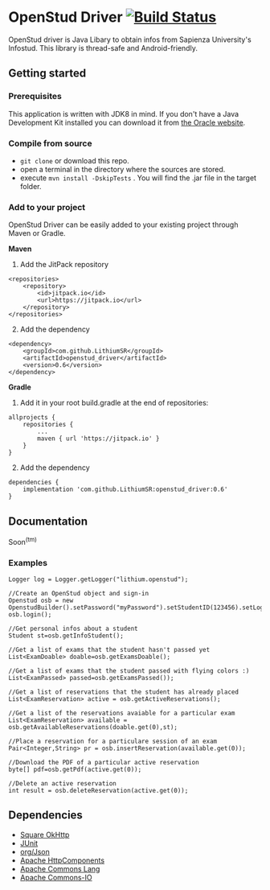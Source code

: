 # OpenStud Driver [![Build Status](https://travis-ci.org/LithiumSR/openstud_driver.svg?branch=master)](https://travis-ci.org/LithiumSR/openstud_driver)

OpenStud driver is Java Libary to obtain infos from Sapienza University's Infostud.
This library is thread-safe and Android-friendly.

## Getting started

### Prerequisites
This application is written with JDK8 in mind. If you don't have a Java Development Kit installed you can download it from [the Oracle website](http://www.oracle.com/technetwork/java/javase/downloads/index.html).

### Compile from source
- `git clone` or download this repo.
- open a terminal in the directory where the sources are stored.
- execute `mvn install -DskipTests` . You will find the .jar file in the target folder.

### Add to your project

OpenStud Driver can be easily added to your existing project through Maven or Gradle.

**Maven** 

1) Add the JitPack repository
```
<repositories>
	<repository>
	    <id>jitpack.io</id>
		<url>https://jitpack.io</url>
	</repository>
</repositories>
```
2) Add the dependency
```
<dependency>
    <groupId>com.github.LithiumSR</groupId>
    <artifactId>openstud_driver</artifactId>
    <version>0.6</version>
</dependency>
```

**Gradle** 

1) Add it in your root build.gradle at the end of repositories:
```
allprojects {
    repositories {
        ...
		maven { url 'https://jitpack.io' }
	}
}
```
2) Add the dependency
```
dependencies {
    implementation 'com.github.LithiumSR:openstud_driver:0.6'
}
```


## Documentation

Soon<sup>(tm)</sup>

### Examples
```
Logger log = Logger.getLogger("lithium.openstud");

//Create an OpenStud object and sign-in
Openstud osb = new OpenstudBuilder().setPassword("myPassword").setStudentID(123456).setLogger(log).build();
osb.login();
 
//Get personal infos about a student
Student st=osb.getInfoStudent(); 
 
//Get a list of exams that the student hasn't passed yet
List<ExamDoable> doable=osb.getExamsDoable(); 
 
//Get a list of exams that the student passed with flying colors :)
List<ExamPassed> passed=osb.getExamsPassed());

//Get a list of reservations that the student has already placed
List<ExamReservation> active = osb.getActiveReservations(); 
 
//Get a list of the reservations avaiable for a particular exam
List<ExamReservation> available = osb.getAvailableReservations(doable.get(0),st);
 
//Place a reservation for a particulare session of an exam
Pair<Integer,String> pr = osb.insertReservation(available.get(0));
 
//Download the PDF of a particular active reservation
byte[] pdf=osb.getPdf(active.get(0)); 
 
//Delete an active reservation
int result = osb.deleteReservation(active.get(0));
 ```
 
 ## Dependencies
 - [Square OkHttp](https://github.com/square/okhttp)
 - [JUnit](https://github.com/junit-team/junit4)
 - [org/Json](https://github.com/stleary/JSON-java)
 - [Apache HttpComponents](https://hc.apache.org/)
 - [Apache Commons Lang](https://commons.apache.org/proper/commons-lang/)
 - [Apache Commons-IO](https://commons.apache.org/proper/commons-io/)